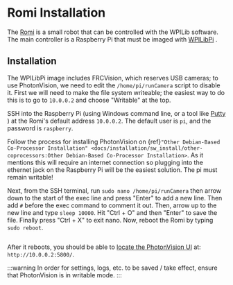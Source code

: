 # Romi Installation

The [Romi](https://docs.wpilib.org/en/latest/docs/romi-robot/index.html) is a small robot that can be controlled with the WPILib software. The main controller is a Raspberry Pi that must be imaged with [WPILibPi](https://docs.wpilib.org/en/latest/docs/romi-robot/imaging-romi.html) .

## Installation

The WPILibPi image includes FRCVision, which reserves USB cameras; to use PhotonVision, we need to edit the `/home/pi/runCamera` script to disable it. First we will need to make the file system writeable; the easiest way to do this is to go to `10.0.0.2` and choose "Writable" at the top.

SSH into the Raspberry Pi (using Windows command line, or a tool like [Putty](https://www.chiark.greenend.org.uk/~sgtatham/putty/) ) at the Romi's default address `10.0.0.2`. The default user is `pi`, and the password is `raspberry`.

Follow the process for installing PhotonVision on \{ref}`"Other Debian-Based Co-Processor Installation" <docs/installation/sw_install/other-coprocessors:Other Debian-Based Co-Processor Installation>`. As it mentions this will require an internet connection so plugging into the ethernet jack on the Raspberry Pi will be the easiest solution. The pi must remain writable!

Next, from the SSH terminal, run `sudo nano /home/pi/runCamera` then arrow down to the start of the exec line and press "Enter" to add a new line. Then add `#` before the exec command to comment it out. Then, arrow up to the new line and type `sleep 10000`. Hit "Ctrl + O" and then "Enter" to save the file. Finally press "Ctrl + X" to exit nano. Now, reboot the Romi by typing `sudo reboot`.

```{image} images/nano.png

```

After it reboots, you should be able to [locate the PhotonVision UI](https://photonvision.github.io/gloworm-docs/docs/quickstart/#finding-gloworm) at: `http://10.0.0.2:5800/`.

:::warning
In order for settings, logs, etc. to be saved / take effect, ensure that PhotonVision is in writable mode.
:::
